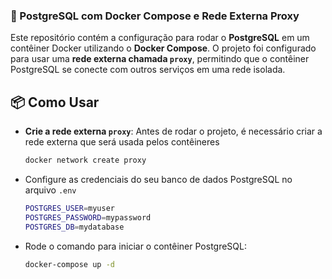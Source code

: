 ### 🚀 PostgreSQL com Docker Compose e Rede Externa Proxy

Este repositório contém a configuração para rodar o **PostgreSQL** em um contêiner Docker utilizando o **Docker Compose**. O projeto foi configurado para usar uma **rede externa chamada `proxy`**, permitindo que o contêiner PostgreSQL se conecte com outros serviços em uma rede isolada.

## 📦 Como Usar

- **Crie a rede externa `proxy`**:
   Antes de rodar o projeto, é necessário criar a rede externa que será usada pelos contêineres

   ```bash
   docker network create proxy
  ```


- Configure as credenciais do seu banco de dados PostgreSQL no arquivo `.env`

   ```bash
   POSTGRES_USER=myuser
   POSTGRES_PASSWORD=mypassword
   POSTGRES_DB=mydatabase

  ```

- Rode o comando para iniciar o contêiner PostgreSQL:

   ```bash
  docker-compose up -d
  ```

